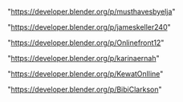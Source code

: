 "https://developer.blender.org/p/musthavesbyelja"

"https://developer.blender.org/p/jameskeller240"

"https://developer.blender.org/p/Onlinefront12"

"https://developer.blender.org/p/karinaernah"

"https://developer.blender.org/p/KewatOnlline"

 
"https://developer.blender.org/p/BibiClarkson"


 
